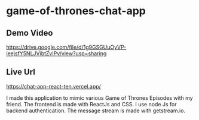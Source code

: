 # game-of-thrones-chat-app

## Demo Video 
https://drive.google.com/file/d/1g9GSGUuOyVP-ieejsfY5NLJVibtZvIPv/view?usp=sharing

## Live Url
https://chat-app-react-ten.vercel.app/

I made this application to mimic various Game of Thrones Episodes with my friend. The frontend is made with ReactJs and CSS. I use node Js for backend authentication. The message stream is made with getstream.io. 
